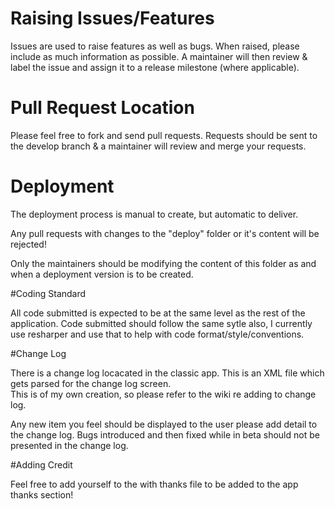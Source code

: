 # Raising Issues/Features

Issues are used to raise features as well as bugs.
When raised, please include as much information as possible.
A maintainer will then review & label the issue and assign it to a release milestone (where applicable).

# Pull Request Location

Please feel free to fork and send pull requests.
Requests should be sent to the develop branch & a maintainer will review and merge your requests.

# Deployment

The deployment process is manual to create, but automatic to deliver.

Any pull requests with changes to the "deploy" folder or it's content will be rejected!

Only the maintainers should be modifying the content of this folder as and when a deployment version is to be created.

#Coding Standard

All code submitted is expected to be at the same level as the rest of the application.
Code submitted should follow the same sytle also, I currently use resharper and use that to help with code format/style/conventions.

#Change Log

There is a change log locacated in the classic app.
This is an XML file which gets parsed for the change log screen.  
This is of my own creation, so please refer to the wiki re adding to change log.

Any new item you feel should be displayed to the user please add detail to the change log.
Bugs introduced and then fixed while in beta should not be presented in the change log.

#Adding Credit

Feel free to add yourself to the with thanks file to be added to the app thanks section!
